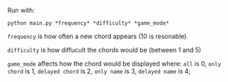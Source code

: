 Run with:

`python main.py *frequency* *difficulty* *game_mode*`  

`frequency` is how often a new chord appears (10 is resonable)

`difficulty` is how diffucult the chords would be (between 1 and 5)

`game_mode` affects how the chord would be displayed where:
    `all` is 0,
    `only chord` is 1,
    `delayed chord` is 2,
    `only name` is 3,
    `delayed name` is 4;
